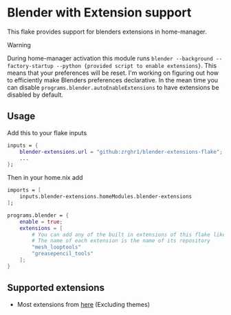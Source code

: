 # Blender with Extension support
This flake provides support for blenders extensions in home-manager.

> [!WARNING]
> During home-manager activation this module runs `blender --background --factory-startup --python {provided script to enable extensions}`.
> This means that your preferences will be reset. I'm working on figuring out how to efficiently make Blenders preferences declarative.
> In the mean time you can disable `programs.blender.autoEnableExtensions` to have extensions be disabled by default.
## Usage
Add this to your flake inputs
```nix
inputs = {
    blender-extensions.url = "github:zrghr1/blender-extensions-flake";
    ...
};
```
Then in your home.nix add
```nix
imports = [
    inputs.blender-extensions.homeModules.blender-extensions
];

programs.blender = {
    enable = true;
    extensions = [
        # You can add any of the built in extensions of this flake like this
        # The name of each extension is the name of its repository
        "mesh_looptools"
        "greasepencil_tools"
    ];
}
```
## Supported extensions
- Most extensions from [here](https://projects.blender.org/extensions) (Excluding themes)
